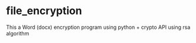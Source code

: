 # file_encryption
This a Word (docx) encryption program using python + crypto API using rsa algorithm 
